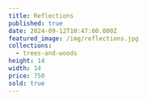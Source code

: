 ```yaml
---
title: Reflections
published: true
date: 2024-09-12T10:47:00.000Z
featured_image: /img/reflections.jpg
collections:
  - trees-and-woods
height: 14
width: 14
price: 750
sold: true
---
```

